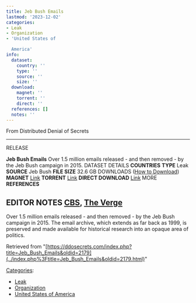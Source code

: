 ```yaml
---
title: Jeb Bush Emails
lastmod: '2023-12-02'
categories:
- Leak
- Organization
- 'United States of

  America'
info:
  dataset:
    country: ''
    type: ''
    source: ''
    size: ''
  download:
    magnet: ''
    torrent: ''
    direct: ''
  references: []
  notes: ''
---
```




From Distributed Denial of Secrets

---
RELEASE

**Jeb Bush Emails**
Over 1.5 million emails released - and then removed - by the Jeb Bush campaign in 2015.
DATASET DETAILS
**COUNTRIES**
**TYPE** Leak
**SOURCE** Jeb Bush
**FILE SIZE** 32.6 GB
DOWNLOADS ([How to Download](Torrents.html "Torrents"))
**MAGNET** [Link](../images/2/27/Jeb.torrent)
**TORRENT** [Link](magnet:?xt=urn:btih:f3542cbb1ab193faddf3204a0c936e37f3381055&dn=Jeb&tr=udp://tracker.coppersurfer.tk:6969&tr=udp://9.rarbg.to:2920&tr=udp://tracker.opentrackr.org:1337&tr=udp://tracker.leechers-paradise.org:6969&tr=udp://exodus.desync.com:6969)
**DIRECT DOWNLOAD** [Link](https://data.ddosecrets.com/Jeb%20Bush%20Emails/)
MORE
**REFERENCES**

**EDITOR NOTES**
[CBS](https://www.cbsnews.com/news/jeb-bush-releases-almost-300000-emails-and-first-chapter-of-book/), [The Verge](https://www.theverge.com/2015/2/10/8013531/jeb-bush-florida-email-dump-privacy)
---

Over 1.5 million emails released - and then removed - by the Jeb Bush
campaign in 2015. The email archive, which extends as far back as 1999,
is preserved and made available for historical research into an opaque
area of politics.

Retrieved from
"[https://ddosecrets.com/index.php?title=Jeb_Bush_Emails&oldid=2179](../index.php%3Ftitle=Jeb_Bush_Emails&oldid=2179.html)"

[Categories](./Special:Categories.html "Special:Categories"):

- [Leak](./Category:Leak.html "Category:Leak")
- [Organization](./Category:Organization.html "Category:Organization")
- [United States of
America](./Category:United_States_of_America.html "Category:United States of America")
